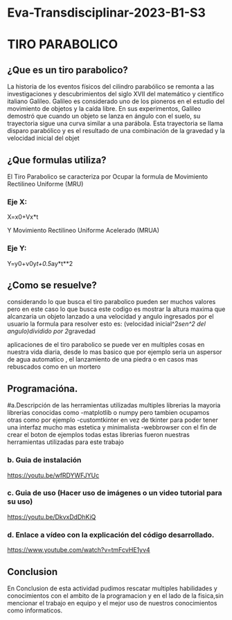 # Eva-Transdisciplinar-2023-B1-S3

# TIRO PARABOLICO

## ¿Que es un tiro parabolico?
La historia de los eventos físicos del cilindro parabólico se remonta a las investigaciones y descubrimientos del siglo XVII del matemático y científico italiano
Galileo. Galileo es considerado uno de los pioneros en el estudio del movimiento de objetos y la caída libre. En sus experimentos, Galileo demostró que cuando un
objeto se lanza en ángulo con el suelo, su trayectoria sigue una curva similar a una parábola. Esta trayectoria se llama disparo parabólico y es el resultado de una
combinación de la gravedad y la velocidad inicial del objet

## ¿Que formulas utiliza?
El Tiro Parabolico se caracteriza por Ocupar la formula de
Movimiento Rectilineo Uniforme (MRU) 
### Eje X:
X=x0+Vx*t

Y Movimiento Rectilineo Uniforme Acelerado (MRUA)
### Eje Y:
Y=y0+v0y*t+0.5*ay*t**2

## ¿Como se resuelve?
considerando lo que busca el tiro parabolico pueden ser muchos valores 
pero en este caso lo que busca este codigo es mostrar la altura maxima que alcanzaria un
objeto lanzado a una velocidad y angulo ingresados por el usuario
la formula para resolver esto es:
(velocidad inicial^2*sen^2 del angulo)dividido por 2*gravedad


aplicaciones de el tiro parabolico se puede ver
en multiples cosas en nuestra vida diaria, desde lo mas basico que 
por ejemplo seria un aspersor de agua automatico , el lanzamiento de una piedra
o en casos mas rebuscados como en un mortero

## Programacióna.
#a.Descripción de las herramientas utilizadas
multiples librerias la mayoria librerias conocidas como
-matplotlib o numpy pero tambien ocupamos otras como por ejemplo
-customtkinter en vez de tkinter para poder tener una interfaz mucho mas
estetica y minimalista
-webbrowser con el fin de crear el boton de ejemplos
todas estas librerias fueron nuestras herramientas utilizadas para este
trabajo 

### b. Guia de instalación
https://youtu.be/wfRDYWFJYUc
### c. Guia de uso (Hacer uso de imágenes o un video tutorial para su uso)
https://youtu.be/DkvxDdDhKiQ
### d. Enlace a vídeo con la explicación del código desarrollado.
https://www.youtube.com/watch?v=tmFcvHE1yv4

## Conclusion
En Conclusion de esta actividad pudimos rescatar multiples 
habilidades y conocimientos con el ambito de la programacion 
y en el lado de la fisica,sin mencionar el trabajo en equipo 
y el mejor uso de nuestros conocimientos como informaticos.
